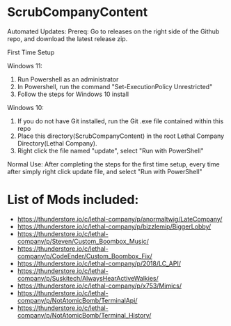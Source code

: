 # ScrubCompanyContent
Automated Updates:
Prereq:
Go to releases on the right side of the Github repo, and download the latest release zip.

First Time Setup

Windows 11:
1. Run Powershell as an administrator
2. In Powershell, run the command "Set-ExecutionPolicy Unrestricted"
3. Follow the steps for Windows 10 install


Windows 10:
1. If you do not have Git installed, run the Git  .exe file contained within this repo
2. Place this directory(ScrubCompanyContent) in the root Lethal Company Directory(Lethal Company).
3. Right click the file named "update", select "Run with PowerShell"


Normal Use:
After completing the steps for the first time setup, every time after simply right click update file, and select "Run with PowerShell"


# List of Mods included:
- https://thunderstore.io/c/lethal-company/p/anormaltwig/LateCompany/
- https://thunderstore.io/c/lethal-company/p/bizzlemip/BiggerLobby/
- https://thunderstore.io/c/lethal-company/p/Steven/Custom_Boombox_Music/
- https://thunderstore.io/c/lethal-company/p/CodeEnder/Custom_Boombox_Fix/
- https://thunderstore.io/c/lethal-company/p/2018/LC_API/
- https://thunderstore.io/c/lethal-company/p/Suskitech/AlwaysHearActiveWalkies/
- https://thunderstore.io/c/lethal-company/p/x753/Mimics/
- https://thunderstore.io/c/lethal-company/p/NotAtomicBomb/TerminalApi/
- https://thunderstore.io/c/lethal-company/p/NotAtomicBomb/Terminal_History/

